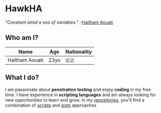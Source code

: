# HawkHA
_"Constant amid a sea of variables."_ -[Haitham Aouati](https://github.com/haithamaouati)

## Who am I?
Name |Age | Nationality
--- | --- | ---
Haitham Aouati | 23yo | :algeria:

## What I do?
I am passionate about **penetration testing** and enjoy **coding** in my free time. I have experience in **scripting languages** and am always looking for new opportunities to learn and grow. In my [repositories](https://github.com/haithamaouati?tab=repositories), you'll find a combination of [scripts](https://github.com/haithamaouati?tab=repositories) and [gists](https://gist.github.com/haithamaouati) approaches
